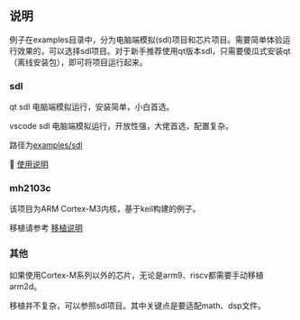 ## 说明

例子在examples目录中，分为电脑端模拟(sdl)项目和芯片项目。需要简单体验运行效果的，可以选择sdl项目。对于新手推荐使用qt版本sdl，只需要傻瓜式安装qt（离线安装包），即可将项目运行起来。

### sdl

qt sdl 电脑端模拟运行，安装简单，小白首选。

vscode sdl 电脑端模拟运行，开放性强，大佬首选，配置复杂。

路径为[examples/sdl](../../examples/sdl)

📖 [使用说明](../../examples/sdl/README.md)

### mh2103c

该项目为ARM Cortex-M3内核，基于keil构建的例子。

移植请参考 [移植说明](./03%20porting.md)

### 其他

如果使用Cortex-M系列以外的芯片，无论是arm9、riscv都需要手动移植arm2d。

移植并不复杂，可以参照sdl项目。其中关键点是要适配math、dsp文件。
